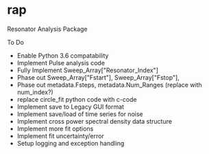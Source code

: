 # rap
Resonator Analysis Package


To Do
+ Enable Python 3.6 compatability
+ Implement Pulse analysis code
+ Fully Implement Sweep_Array["Resonator_Index"]
+ Phase out Sweep_Array["Fstart"], Sweep_Array["Fstop"],
+ Phase out metadata.Fsteps, metadata.Num_Ranges (replace with num_index?)
+ replace circle_fit python code with c-code
+ Implement save to Legacy GUI format
+ Implement save/load of time series for noise
+ Implement cross power spectral density data structure
+ Implement more fit options
+ Implement fit uncertainty/error 
+ Setup logging and exception handling